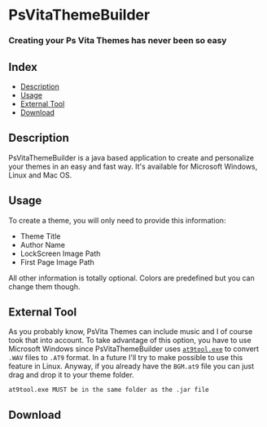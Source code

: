 # PsVitaThemeBuilder
### Creating your Ps Vita Themes has never been so easy
## Index
- [Description](#Description)
- [Usage](#Usage)
- [External Tool](#External)
- [Download](#Download)

<a name="Description"><a/>
## Description
PsVitaThemeBuilder is a java based application to create and personalize your themes in an easy and fast way. It's available for Microsoft Windows, Linux and Mac OS.

<a name="Usage"><a/>
## Usage
To create a theme, you will only need to provide this information:
- Theme Title
- Author Name
- LockScreen Image Path
- First Page Image Path

All other information is totally optional. Colors are predefined but you can change them though.

<a name="External"><a/>
## External Tool
As you probably know, PsVita Themes can include music and I of course took that into account.
  To take advantage of this option, you have to use Microsoft Windows since PsVitaThemeBuilder uses [`at9tool.exe`](https://amicitiamods.jcink.net/index.php?s=c0de8c821d4862b3d66975cc0f3a558f&showtopic=29&st=0&#entry56) to convert `.WAV` files to `.AT9` format.
  In a future I'll try to make possible to use this feature in Linux. Anyway, if you already have the `BGM.at9` file you can just drag and drop it to your theme folder.
  
  ``` 
 at9tool.exe MUST be in the same folder as the .jar file 
 ```

<a name="Download"><a/>
## Download

